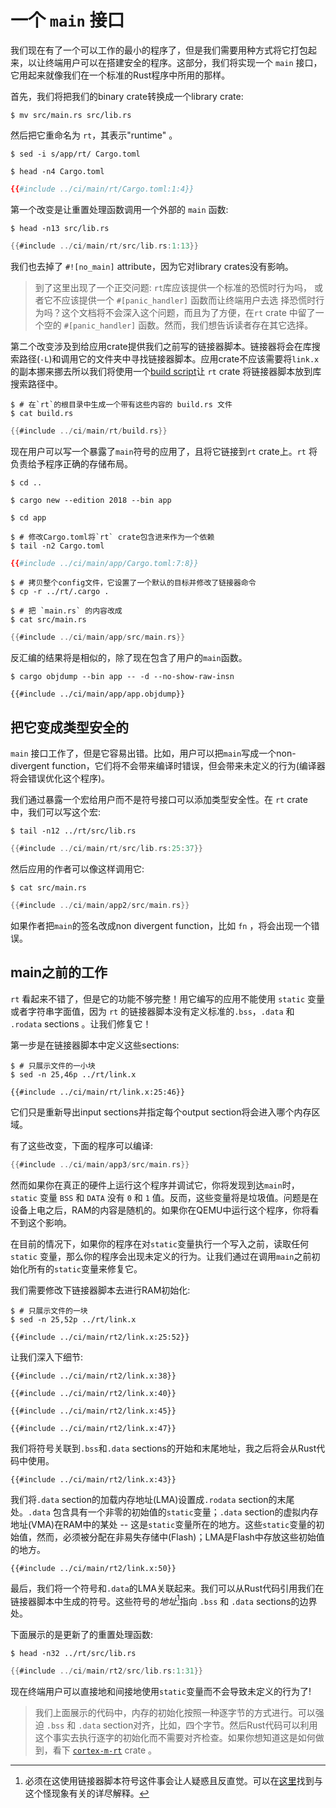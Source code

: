 # 一个 `main` 接口

我们现在有了一个可以工作的最小的程序了，但是我们需要用种方式将它打包起来，以让终端用户可以在搭建安全的程序。这部分，我们将实现一个 `main` 接口，它用起来就像我们在一个标准的Rust程序中所用的那样。

首先，我们将把我们的binary crate转换成一个library crate:

``` console
$ mv src/main.rs src/lib.rs
```

然后把它重命名为 `rt`，其表示"runtime" 。

``` console
$ sed -i s/app/rt/ Cargo.toml

$ head -n4 Cargo.toml
```

``` toml
{{#include ../ci/main/rt/Cargo.toml:1:4}}
```

第一个改变是让重置处理函数调用一个外部的 `main` 函数:

``` console
$ head -n13 src/lib.rs
```

``` rust
{{#include ../ci/main/rt/src/lib.rs:1:13}}
```

我们也去掉了 `#![no_main]` attribute，因为它对library crates没有影响。

> 到了这里出现了一个正交问题: `rt`库应该提供一个标准的恐慌时行为吗，
> 或者它不应该提供一个 `#[panic_handler]` 函数而让终端用户去选
> 择恐慌时行为吗？这个文档将不会深入这个问题，而且为了方便，在`rt` crate
> 中留了一个空的 `#[panic_handler]` 函数。然而，我们想告诉读者存在其它选择。

第二个改变涉及到给应用crate提供我们之前写的链接器脚本。链接器将会在库搜索路径(`-L`)和调用它的文件夹中寻找链接器脚本。应用crate不应该需要将`link.x`的副本挪来挪去所以我们将使用一个[build script]让 `rt` crate 将链接器脚本放到库搜索路径中。

[build script]: https://doc.rust-lang.org/cargo/reference/build-scripts.html

``` console
$ # 在`rt`的根目录中生成一个带有这些内容的 build.rs 文件
$ cat build.rs
```

``` rust
{{#include ../ci/main/rt/build.rs}}
```

现在用户可以写一个暴露了`main`符号的应用了，且将它链接到`rt` crate上。`rt` 将负责给予程序正确的存储布局。

``` console
$ cd ..

$ cargo new --edition 2018 --bin app

$ cd app

$ # 修改Cargo.toml将`rt` crate包含进来作为一个依赖
$ tail -n2 Cargo.toml
```

``` toml
{{#include ../ci/main/app/Cargo.toml:7:8}}
```

``` console
$ # 拷贝整个config文件，它设置了一个默认的目标并修改了链接器命令
$ cp -r ../rt/.cargo .

$ # 把 `main.rs` 的内容改成
$ cat src/main.rs
```

``` rust
{{#include ../ci/main/app/src/main.rs}}
```

反汇编的结果将是相似的，除了现在包含了用户的`main`函数。

``` console
$ cargo objdump --bin app -- -d --no-show-raw-insn
```

``` text
{{#include ../ci/main/app/app.objdump}}
```

## 把它变成类型安全的

`main` 接口工作了，但是它容易出错。比如，用户可以把`main`写成一个non-divergent function，它们将不会带来编译时错误，但会带来未定义的行为(编译器将会错误优化这个程序)。

我们通过暴露一个宏给用户而不是符号接口可以添加类型安全性。在 `rt` crate 中，我们可以写这个宏:

``` console
$ tail -n12 ../rt/src/lib.rs
```

``` rust
{{#include ../ci/main/rt/src/lib.rs:25:37}}
```

然后应用的作者可以像这样调用它:

``` console
$ cat src/main.rs
```

``` rust
{{#include ../ci/main/app2/src/main.rs}}
```

如果作者把`main`的签名改成non divergent function，比如 `fn` ，将会出现一个错误。

## main之前的工作

`rt` 看起来不错了，但是它的功能不够完整！用它编写的应用不能使用 `static` 变量或者字符串字面值，因为 `rt` 的链接器脚本没有定义标准的`.bss`，`.data` 和 `.rodata` sections 。让我们修复它！

第一步是在链接器脚本中定义这些sections:

``` console
$ # 只展示文件的一小块
$ sed -n 25,46p ../rt/link.x
```

``` text
{{#include ../ci/main/rt/link.x:25:46}}
```

它们只是重新导出input sections并指定每个output section将会进入哪个内存区域。

有了这些改变，下面的程序可以编译:

``` rust
{{#include ../ci/main/app3/src/main.rs}}
```

然而如果你在真正的硬件上运行这个程序并调试它，你将发现到达`main`时，`static` 变量 `BSS` 和 `DATA` 没有 `0` 和 `1` 值。反而，这些变量将是垃圾值。问题是在设备上电之后，RAM的内容是随机的。如果你在QEMU中运行这个程序，你将看不到这个影响。

在目前的情况下，如果你的程序在对`static`变量执行一个写入之前，读取任何 `static` 变量，那么你的程序会出现未定义的行为。让我们通过在调用`main`之前初始化所有的`static`变量来修复它。

我们需要修改下链接器脚本去进行RAM初始化:

``` console
$ # 只展示文件的一块
$ sed -n 25,52p ../rt/link.x
```

``` text
{{#include ../ci/main/rt2/link.x:25:52}}
```

让我们深入下细节:

``` text
{{#include ../ci/main/rt2/link.x:38}}
```

``` text
{{#include ../ci/main/rt2/link.x:40}}
```

``` text
{{#include ../ci/main/rt2/link.x:45}}
```

``` text
{{#include ../ci/main/rt2/link.x:47}}
```

我们将符号关联到`.bss`和`.data` sections的开始和末尾地址，我之后将会从Rust代码中使用。

``` text
{{#include ../ci/main/rt2/link.x:43}}
```

我们将`.data` section的加载内存地址(LMA)设置成`.rodata` section的末尾处。`.data` 包含具有一个非零的初始值的`static`变量；`.data` section的虚拟内存地址(VMA)在RAM中的某处 -- 这是`static`变量所在的地方。这些`static`变量的初始值，然而，必须被分配在非易失存储中(Flash)；LMA是Flash中存放这些初始值的地方。

``` text
{{#include ../ci/main/rt2/link.x:50}}
```

最后，我们将一个符号和`.data`的LMA关联起来。我们可以从Rust代码引用我们在链接器脚本中生成的符号。这些符号的*地址*[^1]指向 `.bss` 和 `.data` sections的边界处。

下面展示的是更新了的重置处理函数:

``` console
$ head -n32 ../rt/src/lib.rs
```

``` rust
{{#include ../ci/main/rt2/src/lib.rs:1:31}}
```

现在终端用户可以直接地和间接地使用`static`变量而不会导致未定义的行为了!

> 我们上面展示的代码中，内存的初始化按照一种逐字节的方式进行。可以强迫 `.bss` 和 `.data` section对齐，比如，四个字节。然后Rust代码可以利用这个事实去执行逐字的初始化而不需要对齐检查。如果你想知道这是如何做到，看下 [`cortex-m-rt`] crate 。

[`cortex-m-rt`]: https://github.com/japaric/cortex-m-rt/tree/v0.5.1

[^1]: 必须在这使用链接器脚本符号这件事会让人疑惑且反直觉。可以在[这里](https://stackoverflow.com/a/40392131)找到与这个怪现象有关的详尽解释。
